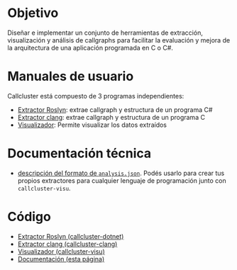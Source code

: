 # Objetivo
Diseñar e implementar un conjunto de herramientas de extracción, visualización y análisis de callgraphs para facilitar la evaluación y mejora de la arquitectura de una aplicación programada en C o C#.

# Manuales de usuario
Callcluster está compuesto de 3 programas independientes:
- [Extractor Roslyn](./dotnet): extrae callgraph y estructura de un programa C#
- [Extractor clang](./clang): extrae callgraph y estructura de un programa C
- [Visualizador](./visu): Permite visualizar los datos extraídos

# Documentación técnica
- [descripción del formato de `analysis.json`](./formato). Podés usarlo para crear tus propios extractores para cualquier lenguaje de programación junto con `callcluster-visu`.

# Código

- [Extractor Roslyn (callcluster-dotnet)](https://github.com/callcluster/callcluster-dotnet)
- [Extractor clang (callcluster-clang)](https://github.com/callcluster/callcluster-clang)
- [Visualizador (callcluster-visu)](https://github.com/callcluster/callcluster-visu)
- [Documentación (esta página)](https://github.com/callcluster/callcluster.github.io)
